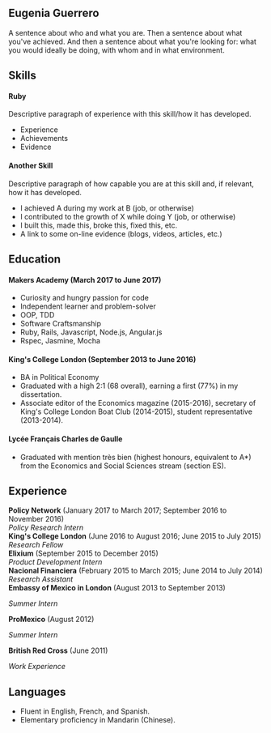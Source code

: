 ## Eugenia Guerrero

A sentence about who and what you are. Then a sentence about what you've achieved. And then a sentence about what you're looking for: what you would ideally be doing, with whom and in what environment.

## Skills

#### Ruby

Descriptive paragraph of experience with this skill/how it has developed.

- Experience
- Achievements
- Evidence

#### Another Skill

Descriptive paragraph of how capable you are at this skill and, if relevant, how it has developed.

- I achieved A during my work at B (job, or otherwise)
- I contributed to the growth of X while doing Y (job, or otherwise)
- I built this, made this, broke this, fixed this, etc.
- A link to some on-line evidence (blogs, videos, articles, etc.)


## Education

#### Makers Academy (March 2017 to June 2017)

- Curiosity and hungry passion for code
- Independent learner and problem-solver
- OOP, TDD
- Software Craftsmanship
- Ruby, Rails, Javascript, Node.js, Angular.js
- Rspec, Jasmine, Mocha

#### King's College London (September 2013 to June 2016)

- BA in Political Economy
- Graduated with a high 2:1 (68 overall), earning a first (77%) in my dissertation.
- Associate editor of the Economics magazine (2015-2016), secretary of King's College London Boat Club (2014-2015), student representative (2013-2014).

#### Lycée Français Charles de Gaulle
- Graduated with mention très bien (highest honours, equivalent to A*) from the Economics and Social Sciences stream (section ES).

## Experience

**Policy Network** (January 2017 to March 2017; September 2016 to November 2016)    
*Policy Research Intern*  
**King's College London** (June 2016 to August 2016; June 2015 to July 2015)   
*Research Fellow*  
**Elixium** (September 2015 to December 2015)   
*Product Development Intern*  
**Nacional Financiera** (February 2015 to March 2015; June 2014 to July 2014)   
*Research Assistant*  
**Embassy of Mexico in London** (August 2013 to September 2013)

*Summer Intern*

**ProMexico** (August 2012)

*Summer Intern*

**British Red Cross** (June 2011)

*Work Experience*

## Languages
- Fluent in English, French, and Spanish.
- Elementary proficiency in Mandarin (Chinese).
